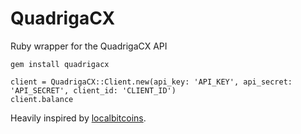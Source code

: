 # QuadrigaCX

Ruby wrapper for the QuadrigaCX API

`gem install quadrigacx`

```
client = QuadrigaCX::Client.new(api_key: 'API_KEY', api_secret: 'API_SECRET', client_id: 'CLIENT_ID')
client.balance
```

Heavily inspired by [localbitcoins](https://github.com/pemulis/localbitcoins).
